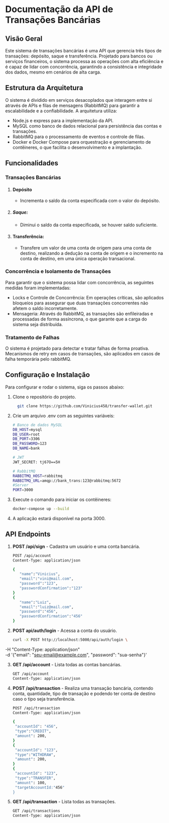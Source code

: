 # Documentação da API de Transações Bancárias
## Visão Geral
Este sistema de transações bancárias é uma API que gerencia três tipos de transações: depósito, saque e transferência. Projetado para bancos ou serviços financeiros, o sistema processa as operações com alta eficiência e é capaz de lidar com concorrência, garantindo a consistência e integridade dos dados, mesmo em cenários de alta carga.

## Estrutura da Arquitetura
O sistema é dividido em serviços desacoplados que interagem entre si através de APIs e filas de mensagens (RabbitMQ) para garantir a escalabilidade e a confiabilidade. A arquitetura utiliza:
- Node.js e express para a implementação da API.
- MySQL como banco de dados relacional para persistência das contas e transações.
- RabbitMQ para o processamento de eventos e controle de filas.
- Docker e Docker Compose para orquestração e gerenciamento de contêineres, o que facilita o desenvolvimento e a implantação.

 ## Funcionalidades
 ### Transações Bancárias
 1. #### Depósito
    - Incrementa o saldo da conta especificada com o valor do depósito.
 2. ##### Saque:
    - Diminui o saldo da conta especificada, se houver saldo suficiente.
 3. #### Transferência:
    - Transfere um valor de uma conta de origem para uma conta de destino, realizando a dedução na conta de origem e o incremento na conta de destino, em uma única operação transacional.

### Concorrência e Isolamento de Transações
Para garantir que o sistema possa lidar com concorrência, as seguintes medidas foram implementadas:
- Locks e Controle de Concorrência: Em operações críticas, são aplicados bloqueios para assegurar que duas transações concorrentes não afetem o saldo incorretamente.
- Mensageria: Através do RabbitMQ, as transações são enfileiradas e processadas de forma assíncrona, o que garante que a carga do sistema seja distribuída.

### Tratamento de Falhas
O sistema é projetado para detectar e tratar falhas de forma proativa. Mecanismos de retry em casos de transações, são aplicados em casos de falha temporária pelo rabbitMQ.

## Configuração e Instalação
Para configurar e rodar o sistema, siga os passos abaixo:
1. Clone o repositório do projeto.
   ```bash
     git clone https://github.com/Vinicius458/transfer-wallet.git
   
2. Crie um arquivo .env com as seguintes variáveis:
   ```bash
   # Banco de dados MySQL
   DB_HOST=mysql
   DB_USER=root
   DB_PORT=3306
   DB_PASSWORD=123
   DB_NAME=bank

   # JWT
   JWT_SECRET: tj67O==5H
   
   # RabbitMQ
   RABBITMQ_HOST=rabbitmq
   RABBITMQ_URL=amqp://bank_trans:123@rabbitmq:5672
   #Server
   PORT=3000

 3. Execute o comando para iniciar os contêineres:
    ```bash
    docker-compose up --build

 4. A aplicação estará disponível na porta 3000.

## API Endpoints
1. **POST /api/sign** - Cadastra um usuário e uma conta bancária.
   ```bash
   POST /api/account
   Content-Type: application/json

   {
	  "name":"Vinicius",
	  "email":"vini@mail.com",
	  "password":"123",
	  "passwordConfirmation":"123"
   }
   {
	  "name":"Luiz",
	  "email":"luiz@mail.com",
	  "password":"456",
	  "passwordConfirmation":"456"
   }

2. **POST api/auth/login** - Acessa a conta do usuário.

   ```bash
   curl -X POST http://localhost:5000/api/auth/login \
  -H "Content-Type: application/json" \
  -d '{"email": "seu-email@example.com", "password": "sua-senha"}'

3. **GET /api/account** - Lista todas as contas bancárias.
      ```bash
      GET /api/account
      Content-Type: application/json
      
3. **POST  /api/transaction** - Realiza uma transação bancária, contendo conta, quantidade, tipo de transação e podendo ter conta de destino caso o tipo seja transferência.
      ```bash
      POST /api/transaction
      Content-Type: application/json

      {
       "accountId": "456",
       "type":"CREDIT",
       "amount": 200,
      }
      {
       "accountId": "123",
       "type":"WITHDRAW",
       "amount": 200,
      }
      {
       "accountId": "123",
       "type":"TRANSFER",
       "amount": 100,
       "targetAccountId:"456"
      }

4. **GET  /api/transaction** - Lista todas as transações.
   ```bash
   GET /api/transactions
   Content-Type: application/json



